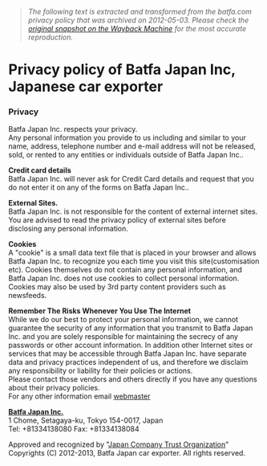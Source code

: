 > *The following text is extracted and transformed from the batfa.com privacy policy that was archived on 2012-05-03. Please check the [original snapshot on the Wayback Machine](https://web.archive.org/web/20120503222802id_/http%3A//www.batfa.com/privacypolicy.htm) for the most accurate reproduction.*

# Privacy policy of Batfa Japan Inc, Japanese car exporter

### Privacy

Batfa Japan Inc. respects your privacy.  
Any personal information you provide to us including and similar to your name, address, telephone number and e-mail address will not be released, sold, or rented to any entities or individuals outside of Batfa Japan Inc..

**Credit card details**  
Batfa Japan Inc. will never ask for Credit Card details and request that you do not enter it on any of the forms on Batfa Japan Inc..

**External Sites.**  
Batfa Japan Inc. is not responsible for the content of external internet sites. You are advised to read the privacy policy of external sites before disclosing any personal information.

**Cookies**  
A "cookie" is a small data text file that is placed in your browser and allows Batfa Japan Inc. to recognize you each time you visit this site(customisation etc). Cookies themselves do not contain any personal information, and Batfa Japan Inc. does not use cookies to collect personal information. Cookies may also be used by 3rd party content providers such as newsfeeds.

**Remember The Risks Whenever You Use The Internet**  
While we do our best to protect your personal information, we cannot guarantee the security of any information that you transmit to Batfa Japan Inc. and you are solely responsible for maintaining the secrecy of any passwords or other account information. In addition other Internet sites or services that may be accessible through Batfa Japan Inc. have separate data and privacy practices independent of us, and therefore we disclaim any responsibility or liability for their policies or actions.  
Please contact those vendors and others directly if you have any questions about their privacy policies.  
For any other information email [webmaster](mailto:info@batfa.com)

**[Batfa Japan Inc.](http://www.batfa.com/)**  
1 Chome, Setagaya-ku, Tokyo 154-0017, Japan  
Tel: +81334138080 Fax: +81334138084

Approved and recognized by "[Japan Company Trust Organization](http://www.japancompanytrust.org/)"  
Copyrights (C) 2012-2013, Batfa Japan car exporter. All rights reserved.
